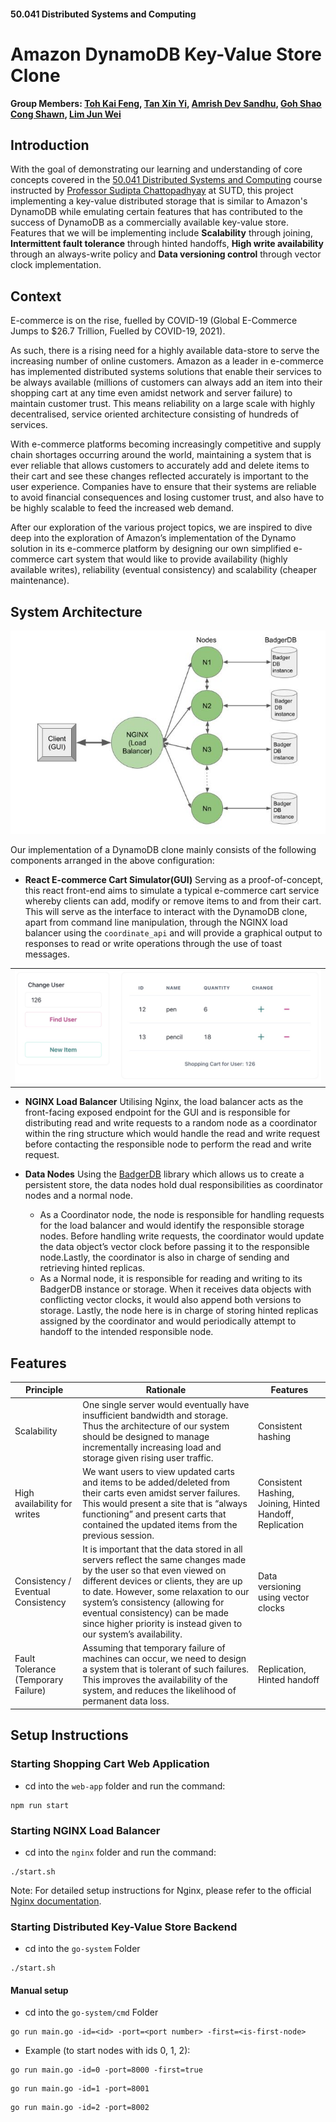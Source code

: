 #### 50.041 Distributed Systems and Computing
# Amazon DynamoDB Key-Value Store Clone

**Group Members: [Toh Kai Feng](https://github.com/khaizon), [Tan Xin Yi](https://github.com/xvnyv), [Amrish Dev Sandhu](https://github.com/sazzyboy), [Goh Shao Cong Shawn](https://github.com/ShawnGoh), [Lim Jun Wei](https://github.com/junwei567)**



## Introduction
 With the goal of demonstrating our learning and understanding of core concepts covered in the [50.041 Distributed Systems and Computing](https://istd.sutd.edu.sg/undergraduate/courses/50041-distributed-systems-computing) course instructed by [Professor Sudipta Chattopadhyay](https://istd.sutd.edu.sg/people/faculty/sudipta-chattopadhyay) at SUTD, this project implementing a key-value distributed storage that is similar to Amazon's DynamoDB while emulating certain features that has contributed to the success of DynamoDB as a commercially available key-value store. Features that we will be implementing include **Scalability** through joining, **Intermittent fault tolerance** through hinted handoffs, **High write availability** through an always-write policy and **Data versioning control** through vector clock implementation. 


## Context

E-commerce is on the rise, fuelled by COVID-19 (Global E-Commerce Jumps to $26.7 Trillion, Fuelled by COVID-19, 2021).

As such, there is a rising need for a highly available data-store to serve the increasing number of online customers. Amazon as a leader in e-commerce has implemented distributed systems solutions that enable their services to be always available (millions of customers can always add an item into their shopping cart at any time even amidst network and server failure) to maintain customer trust. This means reliability on a large scale with highly decentralised, service oriented architecture consisting of hundreds of services. 

With e-commerce platforms becoming increasingly competitive and supply chain shortages occurring around the world, maintaining a system that is ever reliable that allows customers to accurately add and delete items to their cart and see these changes reflected accurately is important to the user experience. Companies have to ensure that their systems are reliable to avoid financial consequences and losing customer trust, and also have to be highly scalable to feed the increased web demand. 

After our exploration of the various project topics, we are inspired to dive deep into the exploration of Amazon’s implementation of the Dynamo solution in its e-commerce platform by designing our own simplified e-commerce cart system that would like to provide availability (highly available writes), reliability (eventual consistency) and scalability (cheaper maintenance).


## System Architecture

<p align = "center">
<img src = "./readmeImages/SystemArchitecture.JPG" >
</p>

Our implementation of a DynamoDB clone mainly consists of the following components arranged in the above configuration:
- **React E-commerce Cart Simulator(GUI)**
    Serving as a proof-of-concept, this react front-end aims to simulate a typical e-commerce cart service whereby clients can add, modify or remove items to and from their cart. This will serve as the interface to interact with the DynamoDB clone, apart from command line manipulation, through the NGINX load balancer using the ```coordinate_api```  and will provide a graphical output to responses to read or write operations through the use of toast messages. 
<table align = "center"><tr><td>
<img src = "readmeImages/FrontEnd.jpg" >
</td></tr></table>

- **NGINX Load Balancer**
    Utilising Nginx, the load balancer acts as the front-facing exposed endpoint for the GUI and is responsible for distributing read and write requests to a random node as a coordinator within the ring structure which would handle the read and write request before contacting the responsible node to perform the read and write request. 
    
    
- **Data Nodes**
    Using the [BadgerDB](https://dgraph.io/docs/badger/) library which allows us to create a persistent store, the data nodes hold dual responsibilities as coordinator nodes and a normal node.
    - As a Coordinator node, the node is responsible for handling requests for the load balancer and  would identify the responsible storage nodes. Before handling write requests, the coordinator would update the data object’s vector clock before passing it to the responsible node.Lastly, the coordinator is also in charge of sending and retrieving hinted replicas.  
    - As a Normal node, it is responsible for reading and writing to its BadgerDB instance or storage. When it receives data objects with conflicting vector clocks, it would also append both versions to storage. Lastly, the node here is in charge of storing hinted replicas assigned by the coordinator and would  periodically attempt to handoff to the intended responsible node. 






## Features
| Principle | Rationale  | Features  |
|---------|------------|------------|
| Scalability | One single server would eventually have insufficient bandwidth and storage. Thus the architecture of our system should be designed to manage incrementally increasing load and storage given rising user traffic.| Consistent hashing  |
| High availability for writes | We want users to view updated carts and items to be added/deleted from their carts even amidst server failures. This would present a site that is “always functioning” and present carts that contained the updated items from the previous session.   | Consistent Hashing, Joining, Hinted Handoff, Replication |
| Consistency / Eventual Consistency | It is important that the data stored in all servers reflect the same changes made by the user so that even viewed on different devices or clients, they are up to date. However, some relaxation to our system’s consistency (allowing for eventual consistency) can be made since higher priority is instead given to our system’s availability. | Data versioning using vector clocks |
| Fault Tolerance (Temporary Failure) | Assuming that temporary failure of machines can occur, we need to design a system that is tolerant of such failures. This improves the availability of the system, and reduces the likelihood of permanent data loss. | Replication, Hinted handoff


## Setup Instructions
### Starting Shopping Cart Web Application
* cd into the ```web-app``` folder and run the command:
``` 
npm run start
``` 

### Starting NGINX Load Balancer 

* cd into the ```nginx``` folder and run the command:
```
./start.sh
```
Note: For detailed setup instructions for Nginx, please refer to the official [Nginx documentation](http://nginx.org/en/docs/).

### Starting Distributed Key-Value Store Backend 
* cd into the ```go-system``` Folder
```
./start.sh
```

#### Manual setup
* cd into the ```go-system/cmd``` Folder
```
go run main.go -id=<id> -port=<port number> -first=<is-first-node>
```
* Example (to start nodes with ids 0, 1, 2): 

```
go run main.go -id=0 -port=8000 -first=true
```
```
go run main.go -id=1 -port=8001
```
```
go run main.go -id=2 -port=8002
```